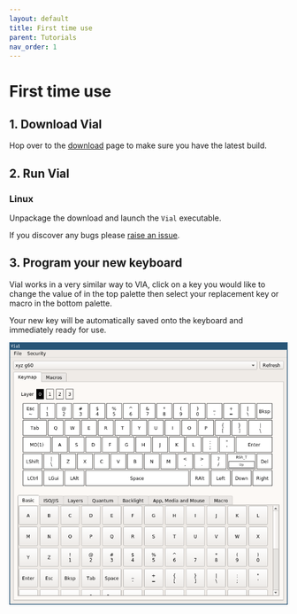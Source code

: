 ```yaml
---
layout: default
title: First time use
parent: Tutorials
nav_order: 1
---
```



# First time use

## 1. Download Vial

Hop over to the [download](/download) page to make sure you have the latest build.

## 2. Run Vial
### Linux
Unpackage the download and launch the `Vial` executable.

If you discover any bugs please [raise an issue](https://github.com/vial-kb/vial-gui/issues/new/choose).

## 3. Program your new keyboard

Vial works in a very similar way to VIA, click on a key you would like to change the value of in the top palette then select your replacement key or macro in the bottom palette.

Your new key will be automatically saved onto the keyboard and immediately ready for use.

![](../img/vial-linux.png)
